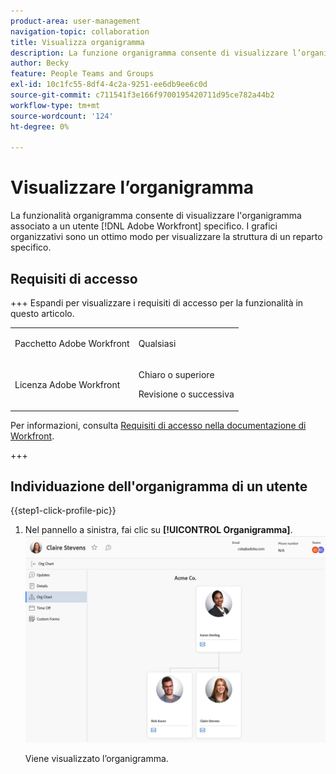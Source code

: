 ```yaml
---
product-area: user-management
navigation-topic: collaboration
title: Visualizza organigramma
description: La funzione organigramma consente di visualizzare l’organigramma associato a un particolare utente di Adobe Workfront. I grafici organizzativi sono un ottimo modo per visualizzare la struttura di un reparto specifico.
author: Becky
feature: People Teams and Groups
exl-id: 10c1fc55-8df4-4c2a-9251-ee6db9ee6c0d
source-git-commit: c711541f3e166f9700195420711d95ce782a44b2
workflow-type: tm+mt
source-wordcount: '124'
ht-degree: 0%

---
```


# Visualizzare l’organigramma

La funzionalità organigramma consente di visualizzare l&#39;organigramma associato a un utente [!DNL Adobe Workfront] specifico. I grafici organizzativi sono un ottimo modo per visualizzare la struttura di un reparto specifico.

## Requisiti di accesso

+++ Espandi per visualizzare i requisiti di accesso per la funzionalità in questo articolo.

<table style="table-layout:auto">
 <col> 
 <col> 
 <tbody> 
  <tr> 
   <td>Pacchetto Adobe Workfront</td> 
   <td><p>Qualsiasi</p></td> 
  </tr> 
  <tr> 
   <td>Licenza Adobe Workfront</td> 
   <td>
   <p>Chiaro o superiore</p>
   <p>Revisione o successiva</p></td>
  </tr> 
 </tbody> 
</table>

Per informazioni, consulta [Requisiti di accesso nella documentazione di Workfront](/help/quicksilver/administration-and-setup/add-users/access-levels-and-object-permissions/access-level-requirements-in-documentation.md).

+++

## Individuazione dell&#39;organigramma di un utente

{{step1-click-profile-pic}}

1. Nel pannello a sinistra, fai clic su **[!UICONTROL Organigramma]**.
   ![Organigramma](assets/org-chart-2025.png)

   Viene visualizzato l’organigramma.
